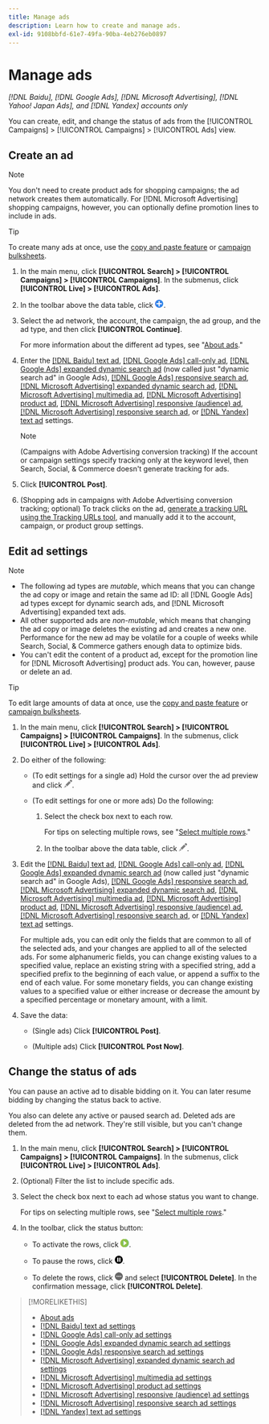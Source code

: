 ```yaml
---
title: Manage ads
description: Learn how to create and manage ads.
exl-id: 9108bbfd-61e7-49fa-90ba-4eb276eb0897
---
```

# Manage ads

*[!DNL Baidu], [!DNL Google Ads], [!DNL Microsoft Advertising], [!DNL Yahoo! Japan Ads], and [!DNL Yandex] accounts only*

You can create, edit, and change the status of ads from the [!UICONTROL Campaigns] > [!UICONTROL Campaigns] > [!UICONTROL Ads] view.

## Create an ad

>[!NOTE]
>
>You don't need to create product ads for shopping campaigns; the ad network creates them automatically. For [!DNL Microsoft Advertising] shopping campaigns, however, you can optionally define promotion lines to include in ads.

>[!TIP]
>
>To create many ads at once, use the [copy and paste feature](/help/search-social-commerce/campaign-management/campaigns/copy-paste.md) or [campaign bulksheets](/help/search-social-commerce/campaign-management/bulksheets/bulksheet-about.md).

1. In the main menu, click **[!UICONTROL Search] > [!UICONTROL Campaigns] > [!UICONTROL Campaigns]**. In the submenus, click **[!UICONTROL Live] > [!UICONTROL Ads]**.

1. In the toolbar above the data table, click ![Create](/help/search-social-commerce/assets/add.png "Create").

1. Select the ad network, the account, the campaign, the ad group, and the ad type, and then click **[!UICONTROL Continue]**.
   
   For more information about the different ad types, see "[About ads](ad-about.md)."

1. Enter the [[!DNL Baidu] text ad](ad-settings-baidu-text.md), [[!DNL Google Ads] call-only ad](ad-settings-google-call.md), [[!DNL Google Ads] expanded dynamic search ad](ad-settings-google-dsa.md) (now called just "dynamic search ad" in Google Ads), [[!DNL Google Ads] responsive search ad](ad-settings-google-rsa.md), [[!DNL Microsoft Advertising] expanded dynamic search ad](ad-settings-microsoft-dsa.md), [[!DNL Microsoft Advertising] multimedia ad](ad-settings-microsoft-multimedia.md), [[!DNL Microsoft Advertising] product ad](ad-settings-microsoft-product.md), [[!DNL Microsoft Advertising] responsive (audience) ad](ad-settings-microsoft-responsive.md), [[!DNL Microsoft Advertising] responsive search ad](ad-settings-microsoft-rsa.md), or [[!DNL Yandex] text ad](ad-settings-yandex-text.md) settings.
   
   >[!NOTE]
   >
   >(Campaigns with Adobe Advertising conversion tracking) If the account or campaign settings specify tracking only at the keyword level, then Search, Social, & Commerce doesn't generate tracking for ads.

1. Click **[!UICONTROL Post]**.

1. (Shopping ads in campaigns with Adobe Advertising conversion tracking; optional) To track clicks on the ad, [generate a tracking URL using the Tracking URLs tool](/help/search-social-commerce/tools/click-tracking-url-generate.md), and manually add it to the account, campaign, or product group settings.

## Edit ad settings

>[!NOTE]
>
>* The following ad types are *mutable*, which means that you can change the ad copy or image and retain the same ad ID: all [!DNL Google Ads] ad types except for dynamic search ads, and [!DNL Microsoft Advertising] expanded text ads.
>* All other supported ads are *non-mutable*, which means that changing the ad copy or image deletes the existing ad and creates a new one. Performance for the new ad may be volatile for a couple of weeks while Search, Social, & Commerce gathers enough data to optimize bids.
>* You can't edit the content of a product ad, except for the promotion line for [!DNL Microsoft Advertising] product ads. You can, however, pause or delete an ad.

>[!TIP]
>
>To edit large amounts of data at once, use the [copy and paste feature](/help/search-social-commerce/campaign-management/campaigns/copy-paste.md) or [campaign bulksheets](/help/search-social-commerce/campaign-management/bulksheets/bulksheet-about.md).

1. In the main menu, click **[!UICONTROL Search] > [!UICONTROL Campaigns] > [!UICONTROL Campaigns]**. In the submenus, click **[!UICONTROL Live] > [!UICONTROL Ads]**.

1. Do either of the following:
   
   * (To edit settings for a single ad) Hold the cursor over the ad preview and click ![Edit](/help/search-social-commerce/assets/edit.png "Edit").
   
   * (To edit settings for one or more ads) Do the following:
     
     1. Select the check box next to each row.
     
        For tips on selecting multiple rows, see "[Select multiple rows](/help/search-social-commerce/common-tasks/navigation-editing-selection/multiple-rows-select.md)."
     
     1. In the toolbar above the data table, click ![Edit](/help/search-social-commerce/assets/edit.png "Edit").

1. Edit the [[!DNL Baidu] text ad](ad-settings-baidu-text.md), [[!DNL Google Ads] call-only ad](ad-settings-google-call.md), [[!DNL Google Ads] expanded dynamic search ad](ad-settings-google-dsa.md) (now called just "dynamic search ad" in Google Ads), [[!DNL Google Ads] responsive search ad](ad-settings-google-rsa.md), [[!DNL Microsoft Advertising] expanded dynamic search ad](ad-settings-microsoft-dsa.md), [[!DNL Microsoft Advertising] multimedia ad](ad-settings-microsoft-multimedia.md), [[!DNL Microsoft Advertising] product ad](ad-settings-microsoft-product.md), [[!DNL Microsoft Advertising] responsive (audience) ad](ad-settings-microsoft-responsive.md), [[!DNL Microsoft Advertising] responsive search ad](ad-settings-microsoft-rsa.md), or [[!DNL Yandex] text ad](ad-settings-yandex-text.md) settings.

   For multiple ads, you can edit only the fields that are common to all of the selected ads, and your changes are applied to all of the selected ads. For some alphanumeric fields, you can change existing values to a specified value, replace an existing string with a specified string, add a specified prefix to the beginning of each value, or append a suffix to the end of each value. For some monetary fields, you can change existing values to a specified value or either increase or decrease the amount by a specified percentage or monetary amount, with a limit.

1. Save the data:

   * (Single ads) Click **[!UICONTROL Post]**.
   
   * (Multiple ads) Click **[!UICONTROL Post Now]**.

## Change the status of ads

You can pause an active ad to disable bidding on it. You can later resume bidding by changing the status back to active.

You also can delete any active or paused search ad. Deleted ads are deleted from the ad network. They're still visible, but you can't change them.

1. In the main menu, click **[!UICONTROL Search] > [!UICONTROL Campaigns] > [!UICONTROL Campaigns]**. In the submenus, click **[!UICONTROL Live] > [!UICONTROL Ads]**.

1. (Optional) Filter the list to include specific ads.

1. Select the check box next to each ad whose status you want to change.

   For tips on selecting multiple rows, see "[Select multiple rows](/help/search-social-commerce/common-tasks/navigation-editing-selection/multiple-rows-select.md)."

1. In the toolbar, click the status button:

   * To activate the rows, click ![Activate](/help/search-social-commerce/assets/activate.png "Activate").
   
   * To pause the rows, click ![Pause](/help/search-social-commerce/assets/pause.png "Pause").
   
   * To delete the rows, click ![More](/help/search-social-commerce/assets/more.png "More") and select **[!UICONTROL Delete]**. In the confirmation message, click **[!UICONTROL Delete]**.

>[!MORELIKETHIS]
>
>* [About ads](ad-about.md)
>* [[!DNL Baidu] text ad settings](ad-settings-baidu-text.md)
>* [[!DNL Google Ads] call-only ad settings](ad-settings-google-call.md)
>* [[!DNL Google Ads] expanded dynamic search ad settings](ad-settings-google-dsa.md)
>* [[!DNL Google Ads] responsive search ad settings](ad-settings-google-rsa.md)
>* [[!DNL Microsoft Advertising] expanded dynamic search ad settings](ad-settings-microsoft-dsa.md)
>* [[!DNL Microsoft Advertising] multimedia ad settings](ad-settings-microsoft-multimedia.md)
>* [[!DNL Microsoft Advertising] product ad settings](ad-settings-microsoft-product.md)
>* [[!DNL Microsoft Advertising] responsive (audience) ad settings](ad-settings-microsoft-responsive.md)
>* [[!DNL Microsoft Advertising] responsive search ad settings](ad-settings-microsoft-rsa.md)
>* [[!DNL Yandex] text ad settings](ad-settings-yandex-text.md)
